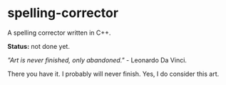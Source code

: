# spelling-corrector
A spelling corrector written in C++.

**Status:** not done yet.

*"Art is never finished, only abandoned."* - Leonardo Da Vinci.

There you have it. I probably will never finish. Yes, I do consider this art.
